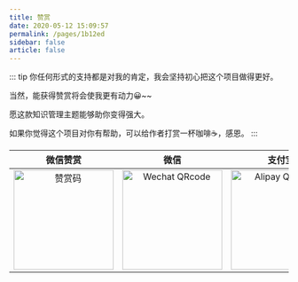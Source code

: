 ```yaml
---
title: 赞赏
date: 2020-05-12 15:09:57
permalink: /pages/1b12ed
sidebar: false
article: false
---
```

::: tip
你任何形式的支持都是对我的肯定，我会坚持初心把这个项目做得更好。

当然，能获得赞赏将会使我更有动力😀~~

愿这款知识管理主题能够助你变得强大。

如果你觉得这个项目对你有帮助，可以给作者打赏一杯咖啡☕，感恩。
:::

| 微信赞赏 | 微信 | 支付宝 |
| :---: | :---: | :---: |
| <img src="https://cdn.jsdelivr.net/gh/xugaoyi/image_store/blog/20200523131533.jpg" alt="赞赏码" width=180> | <img src="https://cdn.jsdelivr.net/gh/xugaoyi/image_store/blog/20200410113708.jpg" alt="Wechat QRcode" width=180>| <img src="https://cdn.jsdelivr.net/gh/xugaoyi/image_store/blog/20200410113707.jpg" alt="Alipay QRcode" width=180> |


